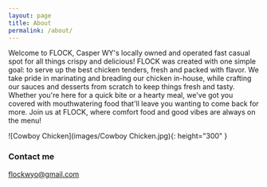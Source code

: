 ```yaml
---
layout: page
title: About
permalink: /about/
---
```


Welcome to FLOCK, Casper WY's locally owned and operated fast casual spot for all things crispy and delicious! FLOCK was created with one simple goal: to serve up the best chicken tenders, fresh and packed with flavor. We take pride in marinating and breading our chicken in-house, while crafting our sauces and desserts from scratch to keep things fresh and tasty. Whether you're here for a quick bite or a hearty meal, we've got you covered with mouthwatering food that'll leave you wanting to come back for more. Join us at FLOCK, where comfort food and good vibes are always on the menu!


![Cowboy Chicken](images/Cowboy Chicken.jpg){: height="300" }

### Contact me

[flockwyo@gmail.com](mailto:email@domain.com)
